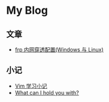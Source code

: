 # My Blog

<!-- .slide -->

## 文章
- [frp 内网穿透配置(Windows 与 Linux)](https://niss.us.kg/2024/06/19/frp-%E5%86%85%E7%BD%91%E7%A9%BF%E9%80%8F%E9%85%8D%E7%BD%AE(Windows-%E4%B8%8E-Linux)/)


<!-- .slide vertical=true -->

## 小记
- [Vim 学习小记](https://niss.us.kg/2024/08/20/Vim-%E5%AD%A6%E4%B9%A0%E5%B0%8F%E8%AE%B0/)
- [What can I hold you with?](https://niss.us.kg/2024/05/28/What-can-I-hold-you-with/)




